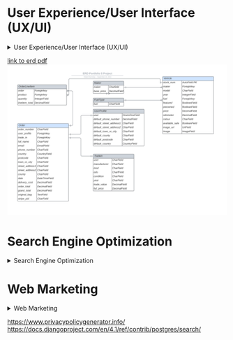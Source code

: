 
# User Experience/User Interface (UX/UI)

<details>  
            
<summary>User Experience/User Interface (UX/UI)</summary>    
  
  
  
   
  
The AGILE methodology for project development will be used to produce this project, this method involves continual collaboration between all parties and improvements   at every stage. It helps to ensure good quality products are produced within time and financial constraints.
  
   ### User Stories    
     
   #### Casual Visitor Goals
   As a Casual Visitor I want:
   - to be easily able to ascertain information on the business and it's locality, to aid my purchasing decision.
   - to be able to easily browse and search stock and access data on each item of stock, to aid my purchasing decision.
   - to navigate easily around the site, to avoid frustration whilst using the site and to engender positive emotions towards the business.
   - to have any incorrect input rejected and the error explained clearly and quickly, so I do not have any frustrating emotions using the site. 
   - site to be responsive, to provide a positive user experience.
   - to be able to value any vehicle as a trade-in, to aid my purchasing decision.  
     
       
   #### Customer Goals
   As a Customer I want:
   - to easily add a vehicle to my order to make the purchasing process efficient.
   - to easily trade-in a vehicle, to make the purchasing process efficient.
   - to easily pay for my order, to make the purchasing process efficient.
   - to securely pay for my order, to engender trust in the site.
   - to be able to create a user account, to track my interaction with the site.
   - to be able to manage my user profile, to make site use easy.
   - to review my profile details and order details, to engender trust and provide as transparent process as possible.
   - to have all orders confirmed by email, to engender trust and provide as transparent process as possible.
   
   
   #### Site Owner Goals
   As a Site Owner I want:
   - to provide an easy to use website in order to drive sales and increase profits.
   - to engage potential customers and ensure they return to the site in the future, to drive sales and increase profits.
   - to use the site as a marketing tool, to drive sales and increase profits.
   - to enable staff members to perform certain admin tasks from the frontend, to efficiently run the site.
   
   ### EPICS
   
   Using the user stories as a frame of reference the following Epics were formulated;
  
  - Epic 01 implement basic html and django structure.
  - Epic 02 implement user registration and login.
  - Epic 03 implement stock display and search system.
  - Epic 04 implement order system.
  - Epic 05 implement purchase system using Stripe.
  - Epic 06 implement User profile system.
  - Epic 07 implement Seo and web-marketing.
  - Epic 08 implement staff admin functions.
  - Epic 09 implement trade-in function.
  
   
  The user stories were prioritised using the MoSCoW technique and the Kanban Board feature built-in to Github will be used as an information radiator.
  The user stories were broken down into tasks and these were listed under their respective Epic in the initial Kanban Board.  
  Care was taken to ensure should-have prioritised user stories are not greater than 60% of the total.  
    
      
  ### Table Showing User Story Allocation to Epics  
  
    
   |                                           User  story                                                                              | Epic     |
   |------------------------------------------------------------------------------------------------------------------------------------|----------|
   | to be easily able to ascertain information on the business                                                                         |  01      |
   | to be able to easily browse and search stock                                                                                       |  03      |
   | to navigate easily around the site                                                                                                 |  01      |
   | to have any incorrect input rejected and the error explained clearly                                                               |  01      |
   | site to be responsive                                                                                                              |  01      |
   | to be able to value any vehicle as a trade-in                                                                                      |  09      |
   | to easily add a vehicle to my order                                                                                                |  04      |
   | to easily trade-in a vehicle                                                                                                       |  09      |
   | to easily pay for my order                                                                                                         |  05      |
   | to securely pay for my order                                                                                                       |  05      |
   | to be able to create a user account                                                                                                |  02      |
   | to be able to manage my user profile                                                                                               |  06      |
   | to review my profile details and order details                                                                                     |  06      |
   | to have all orders confirmed by email                                                                                              |  05      |
   | to provide an easy to use website                                                                                                  |  01      |
   | to engage potential customers                                                                                                      |  07      |
   | to use the site as a marketing tool                                                                                                |  07      |
   | to enable staff members to perform certain admin tasks from the frontend                                                           |  08      |
   
   
   
   
   
   
   
  ### User Acceptance Criteria.
      
      
      
  |                             User Story                                              |         Acceptance  Criteria                                           |
  |-------------------------------------------------------------------------------------|------------------------------------------------------------------------|
  | to be easily able to ascertain information on the business and it's locality        |   Telephone link and Location map link provided.                       |
  | to be easily able to ascertain information on the business and it's locality        |   Links to Facebook and other social media sites provided.             |
  | to be easily able to ascertain information on the business and it's locality        |   Hours of Business Supplied                                           |
  | to be able to easily browse and search stock and access data on each item of stock  |   Stock search available                                               |
  | to be able to easily browse and search stock and access data on each item of stock  |   Featured vehicles on home page                                       |
  | to be able to easily browse and search stock and access data on each item of stock  |   Detail page provided for each stock item                             |
  | to navigate easily around the site                                                  |   Nav-bar provided                                                     |
  | to navigate easily around the site                                                  |   Links provided to home page on all pages                             |
  | to navigate easily around the site                                                  |   Links to home page on error pages                                    |
  | to have any incorrect input rejected                                                |   All form data validated and  any errors reported                     |
  | to be able to value any vehicle as a trade-in                                       |   Trade-in form provided and  valued amount applied to bag if desired  |
  | to easily add a vehicle to my order                                                 |   One click to add item to bag                                         |
  | 
  
  
  
  
  
  
    
  
    
    
      
    
(CTRL + Click to open in new window) [link to wireframes pdf](https://github.com/bobshort4bobby4/PP5-v1/blob/main/media/readme_docs/pp5-wireframes-correct.pdf)

A full set of wire frames for this Project was produced and can be viewed at the above link, A sample of them are shown below.  
    
 #### Home Page Wireframe
![home page wireframe](https://github.com/bobshort4bobby4/PP5-v1/blob/main/media/readme_docs/pp5-Home.png)  
#### All Vehicles Page Wireframe 
![all vehicles page wireframe](https://github.com/bobshort4bobby4/PP5-v1/blob/main/media/readme_docs/pp5-All%20Vehicles.png)  
#### Vehicle Detail Page Wireframe
![vehicle detail page wireframe](https://github.com/bobshort4bobby4/PP5-v1/blob/main/media/readme_docs/pp5-Vehicle%20Detail.png)  
#### Adjust Base Price Page Wireframe
![adjust base price page wireframe](https://github.com/bobshort4bobby4/PP5-v1/blob/main/media/readme_docs/pp5-Adjust%20Base%20Price.png)

</details>    
  
  
[link to erd pdf](https://github.com/bobshort4bobby4/PP5-v1/blob/main/media/readme_docs/erd_pp5.pdf)
![erd](https://github.com/bobshort4bobby4/PP5-v1/blob/main/media/readme_docs/erd_pp5.png)



# Search Engine Optimization

<details>

<summary> Search Engine Optimization</summary>
  
    
    

Ensuring the site ranks highly on search engines results is vital to the success of  most ecommerce businesses. Seo is a low cost method of marketing and is very effective at directing potential customers to the site.

#### Keyword Research
  
 I considered what topics our potential users most care about and using these created a list of potential keywords as follows;
    
 carsales, value cars, used cars, cheap cars, trade-in, second-hand vehicles, local garage, local car sales, Motordealers, cardealers, car finance, quality used cars, quality second hand vehicles, hybrid used cars, used electric vehicles, best garage near me, guaranteed used vehicles, guaranteed cars.  
   
The 10  best of these were selected based on relevance, authority and volume to the following short-tail and longtail phrases. the website wordtracker was used in this selection process

- used cars dublin
- used cars Ireland
- cars for sale
- second hand cars
- best place to buy used cars near me
- best place to buy new cars near me
- car dealers near me
- cheap used cars near me
- used hybrid cars
- used electric vehicles  
  
    
The next step in SEO optimisation was to include as many as possible of the keywords into the text of the website. This was done to ensure the language was still relevant and natural. Keywords placed in semantic elements were given higher priority as search engines give these elements greater weight.  

As resources allow it is planned to add articles and blog entries which will enhance the websites authority on our area of business, this should boost our ranking further.  A website that displays authority, expertise and trustworthiness will rank highly in search engine results, this metric is more important now that pure keyword matching. Relevant articles should also reduce bounce rate and increase session time.

The alt text for all the images on the stock page was changed to give each car a description of its make and model and a used or new classifacation.    

The social links were given the rel="noopener" attribute to ensure their content was ignored by search engines.    

A link to SIMI was provided to further boost rankings.  

The meta data tags were created in the html head.    

A sitemap.xml file was created using the xml-sitemaps.com website and placed in the root directory of the project.  The sitemap file helps search engines to access and analyse the website. It has not been registered with Google as per requirements for this project.  
  
A robots.txt file was created and saved in the root directory. This file specifies which search engines are allowed to crawl the site and which parts should be accessible.  
  
A link is provided to the websites privacy policy to aid transparency and build trust with users.
  




</details>


# Web Marketing

<details>

<summary>Web Marketing</summary>  
  
  
The site is a business to customer model. It will sell new and used vehicles directly to the end-user.  

It is planned that the main methods of marketing the business will be through SEO, via  organic social media marketing, principally Facebook and a weekly email newsletter.  

The reasons these methods were choosen was largely due to budget constraints.
Whilst there is plenty of scope for content marketing such as articles/guides to buying vehicles, maintainance tips,  weekly video's of new stock, a valuer for trade-in vehicles (api), there are insufficent resources available currently to implement all of these.    
  
Similar websites serving the same market will be looked at and features that are considered to work well will be implemented as a first step.  

Paid adds for social media sites and search engines were not considered at this stage due to the cost/value.  

The Facebook page is linked from the site and is also shown below. The Mailchimp app is used to facilitate the newsletter.


![facebookscreenshot top](https://github.com/bobshort4bobby4/PP5-v1/blob/main/media/images/facebook-top-pp5.png)
![facebookscreen shot middle](https://github.com/bobshort4bobby4/PP5-v1/blob/main/media/images/facebook-middle-pp5.png)
![facebookscreenshot bottom](https://github.com/bobshort4bobby4/PP5-v1/blob/main/media/images/facebook-bottom-pp5.png)



</details>


    
    







https://www.privacypolicygenerator.info/
https://docs.djangoproject.com/en/4.1/ref/contrib/postgres/search/
